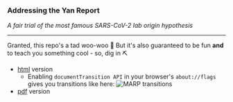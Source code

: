 ### Addressing the Yan Report
_A fair trial of the most famous SARS-CoV-2 lab origin hypothesis_

---

Granted, this repo's a tad woo-woo :zany_face: But it's also guaranteed to be fun **and** to teach you something cool - so, dig in :pick:

- [html](https://engelanna.github.io/addressing-the-yan-report/docs/yan_et_al_analysis.html) version
    - Enabling `documentTransition API` in your browser's `about://flags` gives you transitions like here: ![MARP transitions](https://user-images.githubusercontent.com/13955209/180347224-3aad4a16-ac4c-4d19-a095-afbd5691adf0.gif)
- [pdf](https://engelanna.github.io/addressing-the-yan-report/docs/yan_et_al_analysis.pdf) version